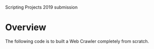 
Scripting Projects 2019 submission

# Overview
The following code is to built a Web Crawler completely from scratch.
